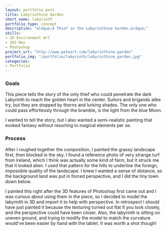 ```yaml
---
layout: portfolio_post
title: Labyrinthine Garden
short_name: labyrinth
portfolio_type: concept
description: "&ldquo;A Thief in the Labyrinthine Garden.&rdquo;"
skills:
- 2D Environment Art
- 3DS Max
- Photoshop
project_url: "http://www.peteart.com/labyrinthine-garden"
portfolio_img: "/portfolio/labyrinth/labyrinthine_garden.jpg"
categories:
- Portfolio
---
```

### Goals

This piece tells the story of the only thief who could penetrate the dark Labyrinth to reach
the golden heart in the center. Suitors and brigands alike try, but they are stopped by
thorns and lurking shades. The only one who could pass effortlessly through the bramble, is
the light from the blue Moon.

I wanted to tell the story, but I also wanted a semi-realistic painting that evoked fantasy
without resorting to magical elements per se.

### Process

After I roughed together the composition, I painted the grassy landscape first, then blocked
in the sky. I found a reference photo of very strange turf from Ireland, which I think was
actually some kind of farm, but it struck me that it looked alien. I used that pattern for
the hills to underline the foreign, impossible quality of the landscape. I knew I wanted a
sense of distance, so the background land was put in forced perspective, and I did the tiny
town down below.

I painted this right after the 3D features of Photoshop first came out and I was curious
about using them in the piece, so I decided to model the labyrinth in 3D and import it to
help with perspective. In retrospect I should have just painted it because the texturing
turned out flat if you look closely, and the perspective could have been closer. Also, the
labyrinth is sitting on uneven ground, and trying to modify the model to match the curvature
would've been easier by hand with the tablet. It was worth a shot though!
